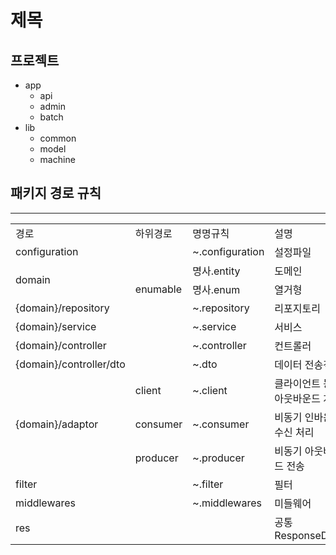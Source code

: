 # 제목

## 프로젝트

* app
    * api
    * admin
    * batch
* lib
    * common
    * model
    * machine

## 패키지 경로 규칙

---

<table>
  <tr>
    <td>경로</td>
    <td>하위경로</td>
    <td>명명규칙</td>
    <td>설명</td>
  </tr>

  <tr>
    <td>configuration</td>
    <td></td>
    <td>~.configuration</td>
    <td>설정파일</td>
  </tr>
  <tr>
    <td rowspan="2">domain</td>
    <td></td>
    <td>명사.entity</td>
    <td>도메인</td>
  </tr>
  <tr>
    <td>enumable</td>
    <td>명사.enum</td>
    <td>열거형</td>
  </tr>
  <tr>
    <td>{domain}/repository</td>
    <td></td>
    <td>~.repository</td>
    <td>리포지토리</td>
  </tr>
  <tr>
    <td>{domain}/service</td>
    <td></td>
    <td>~.service</td>
    <td>서비스</td>
  </tr>
  <tr>
    <td>{domain}/controller</td>
    <td></td>
    <td>~.controller</td>
    <td>컨트롤러</td>
  </tr>
  <tr>
    <td>{domain}/controller/dto</td>
    <td></td>
    <td>~.dto</td>
    <td>데이터 전송객체</td>
  </tr>
  <tr>
    <td rowspan="3">{domain}/adaptor</td>
    <td>client</td>
    <td>~.client</td>
    <td>클라이언트 동기 아웃바운드 처리</td>
  </tr>
  <tr>
    <td>consumer</td>
    <td>~.consumer</td>
    <td>비동기 인바운드 수신 처리</td>
  </tr>
  <tr>
    <td>producer</td>
    <td>~.producer</td>
    <td>비동기 아웃바운드 전송</td>
  </tr>
  <tr>
    <td>filter</td>
    <td></td>
    <td>~.filter</td>
    <td>필터</td>
  </tr>
  <tr>
    <td>middlewares</td>
    <td></td>
    <td>~.middlewares</td>
    <td>미들웨어</td>
  </tr>
  <tr>
    <td>res</td>
    <td></td>
    <td></td>
    <td>공통 ResponseData</td>
  </tr>
</table>
